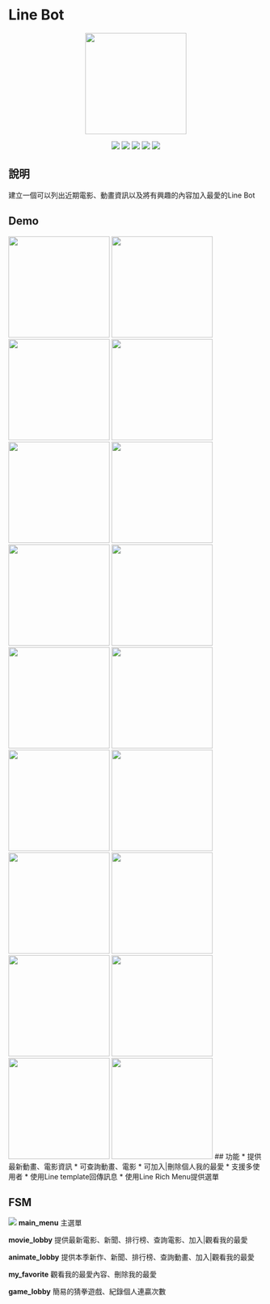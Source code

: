 # Line Bot

<p align=center>
    <img src="https://i.imgur.com/ZJaWRmk.png" width = "200">
</p>

<p align=center>
    <a target="_blank" href="http://makeapullrequest.com" title="PRs Welcome"><img src="https://img.shields.io/badge/PRs-welcome-brightgreen.svg"></a>
    <a target="_blank" href="#" title="language count"><img src="https://img.shields.io/github/languages/count/lofoz/LineBot?color=red"></a>
    <a target="_blank" href="#" title="top language"><img src="https://img.shields.io/github/languages/top/lofoz/LineBot?color=purple"></a>
    <a target="_blank" href="https://opensource.org/licenses/MIT" title="License: MIT"><img src="https://img.shields.io/badge/License-MIT-green.svg"></a>
    <a target="_blank" href="#" title="repo size"><img src="https://img.shields.io/github/repo-size/lofoz/LineBot"></a>

</p>

## 說明
建立一個可以列出近期電影、動畫資訊以及將有興趣的內容加入最愛的Line Bot

## Demo
<img src="https://i.imgur.com/ZJaWRmk.png" width="200">
<img src="https://i.imgur.com/n7XlYUv.png" width="200">
<img src="https://i.imgur.com/o7wocIT.png" width="200">
<img src="https://i.imgur.com/lzjPrRK.png" width="200">
<img src="https://i.imgur.com/ZOYTE73.png" width="200">
<img src="https://i.imgur.com/fhVav7t.png" width="200">
<img src="https://i.imgur.com/UxYhz7o.jpg" width="200">
<img src="https://i.imgur.com/6JAq7OW.png" width="200">
<img src="https://i.imgur.com/fdy4t7A.png" width="200">
<img src="https://i.imgur.com/WGzJani.jpg" width="200">
<img src="https://i.imgur.com/AdL1uXN.jpg" width="200">
<img src="https://i.imgur.com/lEbtZi9.png" width="200">
<img src="https://i.imgur.com/wHcxmQO.png" width="200">
<img src="https://i.imgur.com/ed8G55L.png" width="200">
<img src="https://i.imgur.com/bvLkU7o.png" width="200">
<img src="https://i.imgur.com/9ab4RCc.png" width="200">
<img src="https://i.imgur.com/HwwtEuj.png" width="200">
<img src="https://i.imgur.com/mhOYt77.png" width="200">
## 功能
* 提供最新動畫、電影資訊
* 可查詢動畫、電影
* 可加入|刪除個人我的最愛
* 支援多使用者
* 使用Line template回傳訊息
* 使用Line Rich Menu提供選單

## FSM
![](https://i.imgur.com/t8vQbat.png)
**main_menu**
主選單

**movie_lobby**
提供最新電影、新聞、排行榜、查詢電影、加入|觀看我的最愛

**animate_lobby**
提供本季新作、新聞、排行榜、查詢動畫、加入|觀看我的最愛

**my_favorite**
觀看我的最愛內容、刪除我的最愛

**game_lobby**
簡易的猜拳遊戲、紀錄個人連贏次數
